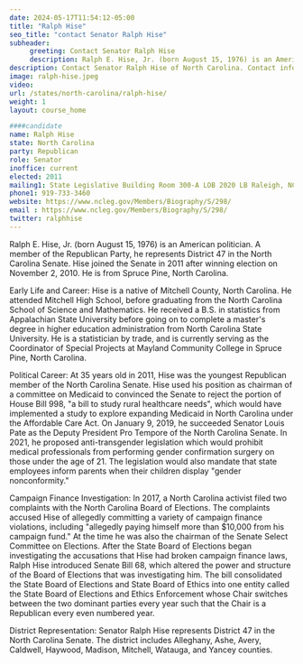 ```yaml
---
date: 2024-05-17T11:54:12-05:00
title: "Ralph Hise"
seo_title: "contact Senator Ralph Hise"
subheader:
     greeting: Contact Senator Ralph Hise
     description: Ralph E. Hise, Jr. (born August 15, 1976) is an American politician. A member of the Republican Party, he represents District 47 in the North Carolina Senate.
description: Contact Senator Ralph Hise of North Carolina. Contact information for Ralph Hise includes email address, phone number, and mailing address.
image: ralph-hise.jpeg
video:
url: /states/north-carolina/ralph-hise/
weight: 1
layout: course_home

####candidate
name: Ralph Hise
state: North Carolina
party: Republican
role: Senator
inoffice: current
elected: 2011
mailing1: State Legislative Building Room 300-A LOB 2020 LB Raleigh, NC 27603-2808
phone1: 919-733-3460
website: https://www.ncleg.gov/Members/Biography/S/298/
email : https://www.ncleg.gov/Members/Biography/S/298/
twitter: ralphhise
---
```

Ralph E. Hise, Jr. (born August 15, 1976) is an American politician. A member of the Republican Party, he represents District 47 in the North Carolina Senate. Hise joined the Senate in 2011 after winning election on November 2, 2010. He is from Spruce Pine, North Carolina.

Early Life and Career:
Hise is a native of Mitchell County, North Carolina. He attended Mitchell High School, before graduating from the North Carolina School of Science and Mathematics. He received a B.S. in statistics from Appalachian State University before going on to complete a master's degree in higher education administration from North Carolina State University. He is a statistician by trade, and is currently serving as the Coordinator of Special Projects at Mayland Community College in Spruce Pine, North Carolina.

Political Career:
At 35 years old in 2011, Hise was the youngest Republican member of the North Carolina Senate. Hise used his position as chairman of a committee on Medicaid to convinced the Senate to reject the portion of House Bill 998, "a bill to study rural healthcare needs", which would have implemented a study to explore expanding Medicaid in North Carolina under the Affordable Care Act. On January 9, 2019, he succeeded Senator Louis Pate as the Deputy President Pro Tempore of the North Carolina Senate. In 2021, he proposed anti-transgender legislation which would prohibit medical professionals from performing gender confirmation surgery on those under the age of 21. The legislation would also mandate that state employees inform parents when their children display "gender nonconformity."

Campaign Finance Investigation:
In 2017, a North Carolina activist filed two complaints with the North Carolina Board of Elections. The complaints accused Hise of allegedly committing a variety of campaign finance violations, including "allegedly paying himself more than $10,000 from his campaign fund." At the time he was also the chairman of the Senate Select Committee on Elections. After the State Board of Elections began investigating the accusations that Hise had broken campaign finance laws, Ralph Hise introduced Senate Bill 68, which altered the power and structure of the Board of Elections that was investigating him. The bill consolidated the State Board of Elections and State Board of Ethics into one entity called the State Board of Elections and Ethics Enforcement whose Chair switches between the two dominant parties every year such that the Chair is a Republican every even numbered year.

District Representation:
Senator Ralph Hise represents District 47 in the North Carolina Senate. The district includes Alleghany, Ashe, Avery, Caldwell, Haywood, Madison, Mitchell, Watauga, and Yancey counties.

